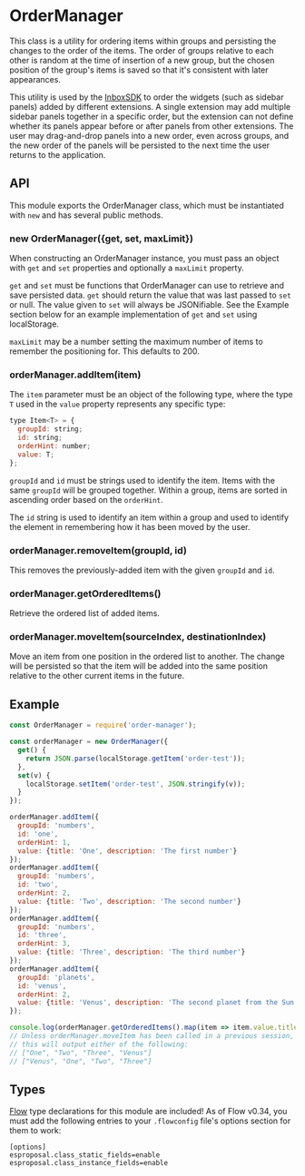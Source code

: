 # OrderManager

This class is a utility for ordering items within groups and persisting the
changes to the order of the items. The order of groups relative to each other
is random at the time of insertion of a new group, but the chosen position of
the group's items is saved so that it's consistent with later appearances.

This utility is used by the [InboxSDK](https://www.inboxsdk.com/) to order the
widgets (such as sidebar panels) added by different extensions. A single
extension may add multiple sidebar panels together in a specific order, but the
extension can not define whether its panels appear before or after panels from
other extensions. The user may drag-and-drop panels into a new order, even
across groups, and the new order of the panels will be persisted to the next
time the user returns to the application.

## API

This module exports the OrderManager class, which must be instantiated with
`new` and has several public methods.

### new OrderManager({get, set, maxLimit})

When constructing an OrderManager instance, you must pass an object with `get`
and `set` properties and optionally a `maxLimit` property.

`get` and `set` must be functions that OrderManager can use to retrieve and
save persisted data. `get` should return the value that was last passed to
`set` or null. The value given to `set` will always be JSONifiable. See the
Example section below for an example implementation of `get` and `set` using
localStorage.

`maxLimit` may be a number setting the maximum number of items to remember the
positioning for. This defaults to 200.

### orderManager.addItem(item)

The `item` parameter must be an object of the following type, where the type
`T` used in the `value` property represents any specific type:

```js
type Item<T> = {
  groupId: string;
  id: string;
  orderHint: number;
  value: T;
};
```

`groupId` and `id` must be strings used to identify the item. Items with the
same `groupId` will be grouped together. Within a group, items are sorted in
ascending order based on the `orderHint`.

The `id` string is used to identify an item within a group and used to identify
the element in remembering how it has been moved by the user.

### orderManager.removeItem(groupId, id)

This removes the previously-added item with the given `groupId` and `id`.

### orderManager.getOrderedItems()

Retrieve the ordered list of added items.

### orderManager.moveItem(sourceIndex, destinationIndex)

Move an item from one position in the ordered list to another. The change will
be persisted so that the item will be added into the same position relative to
the other current items in the future.

## Example

```javascript
const OrderManager = require('order-manager');

const orderManager = new OrderManager({
  get() {
    return JSON.parse(localStorage.getItem('order-test'));
  },
  set(v) {
    localStorage.setItem('order-test', JSON.stringify(v));
  }
});

orderManager.addItem({
  groupId: 'numbers',
  id: 'one',
  orderHint: 1,
  value: {title: 'One', description: 'The first number'}
});
orderManager.addItem({
  groupId: 'numbers',
  id: 'two',
  orderHint: 2,
  value: {title: 'Two', description: 'The second number'}
});
orderManager.addItem({
  groupId: 'numbers',
  id: 'three',
  orderHint: 3,
  value: {title: 'Three', description: 'The third number'}
});
orderManager.addItem({
  groupId: 'planets',
  id: 'venus',
  orderHint: 2,
  value: {title: 'Venus', description: 'The second planet from the Sun'}
});

console.log(orderManager.getOrderedItems().map(item => item.value.title));
// Unless orderManager.moveItem has been called in a previous session, then
// this will output either of the following:
// ["One", "Two", "Three", "Venus"]
// ["Venus", "One", "Two", "Three"]
```

## Types

[Flow](https://flowtype.org/) type declarations for this module are included!
As of Flow v0.34, you must add the following entries to your `.flowconfig`
file's options section for them to work:

```
[options]
esproposal.class_static_fields=enable
esproposal.class_instance_fields=enable
```
